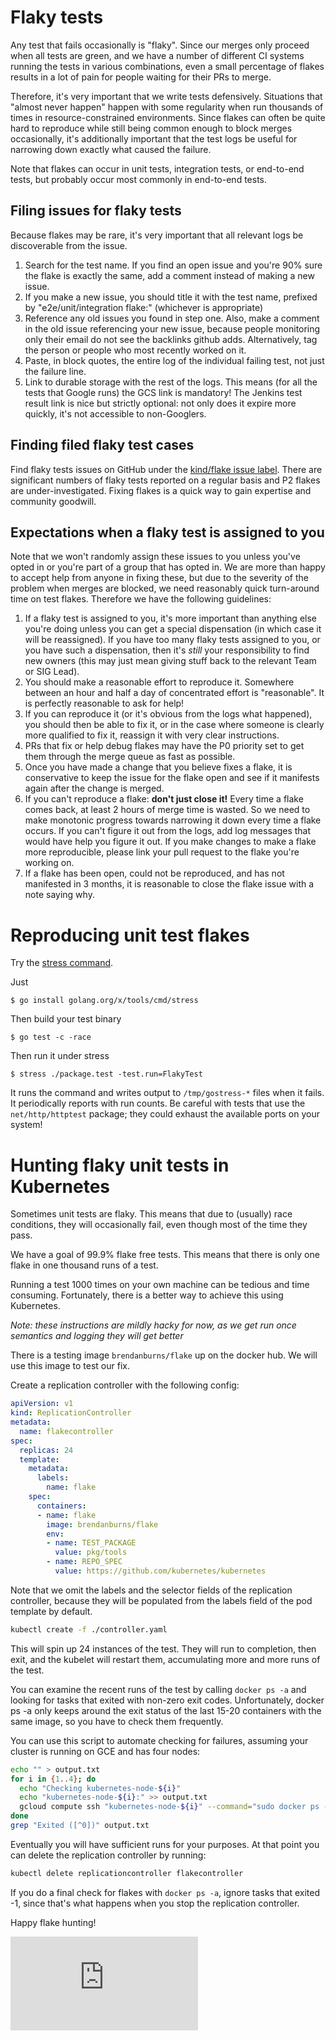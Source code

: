 # Flaky tests

Any test that fails occasionally is "flaky". Since our merges only proceed when
all tests are green, and we have a number of different CI systems running the
tests in various combinations, even a small percentage of flakes results in a
lot of pain for people waiting for their PRs to merge.

Therefore, it's very important that we write tests defensively. Situations that
"almost never happen" happen with some regularity when run thousands of times in
resource-constrained environments. Since flakes can often be quite hard to
reproduce while still being common enough to block merges occasionally, it's
additionally important that the test logs be useful for narrowing down exactly
what caused the failure.

Note that flakes can occur in unit tests, integration tests, or end-to-end
tests, but probably occur most commonly in end-to-end tests.

## Filing issues for flaky tests

Because flakes may be rare, it's very important that all relevant logs be
discoverable from the issue.

1. Search for the test name. If you find an open issue and you're 90% sure the
   flake is exactly the same, add a comment instead of making a new issue.
2. If you make a new issue, you should title it with the test name, prefixed by
   "e2e/unit/integration flake:" (whichever is appropriate)
3. Reference any old issues you found in step one. Also, make a comment in the
   old issue referencing your new issue, because people monitoring only their
   email do not see the backlinks github adds. Alternatively, tag the person or
   people who most recently worked on it.
4. Paste, in block quotes, the entire log of the individual failing test, not
   just the failure line.
5. Link to durable storage with the rest of the logs. This means (for all the
   tests that Google runs) the GCS link is mandatory! The Jenkins test result
   link is nice but strictly optional: not only does it expire more quickly,
   it's not accessible to non-Googlers.

## Finding filed flaky test cases

Find flaky tests issues on GitHub under the [kind/flake issue label][flake].
There are significant numbers of flaky tests reported on a regular basis and P2
flakes are under-investigated. Fixing flakes is a quick way to gain expertise
and community goodwill.

[flake]: https://github.com/kubernetes/kubernetes/issues?q=is%3Aopen+is%3Aissue+label%3Akind%2Fflake

## Expectations when a flaky test is assigned to you

Note that we won't randomly assign these issues to you unless you've opted in or
you're part of a group that has opted in. We are more than happy to accept help
from anyone in fixing these, but due to the severity of the problem when merges
are blocked, we need reasonably quick turn-around time on test flakes. Therefore
we have the following guidelines:

1. If a flaky test is assigned to you, it's more important than anything else
   you're doing unless you can get a special dispensation (in which case it will
   be reassigned).  If you have too many flaky tests assigned to you, or you
   have such a dispensation, then it's *still* your responsibility to find new
   owners (this may just mean giving stuff back to the relevant Team or SIG Lead).
2. You should make a reasonable effort to reproduce it. Somewhere between an
   hour and half a day of concentrated effort is "reasonable". It is perfectly
   reasonable to ask for help!
3. If you can reproduce it (or it's obvious from the logs what happened), you
   should then be able to fix it, or in the case where someone is clearly more
   qualified to fix it, reassign it with very clear instructions.
4. PRs that fix or help debug flakes may have the P0 priority set to get them
   through the merge queue as fast as possible.
5. Once you have made a change that you believe fixes a flake, it is conservative
   to keep the issue for the flake open and see if it manifests again after the
   change is merged.
6. If you can't reproduce a flake: __don't just close it!__ Every time a flake comes
   back, at least 2 hours of merge time is wasted. So we need to make monotonic
   progress towards narrowing it down every time a flake occurs. If you can't
   figure it out from the logs, add log messages that would have help you figure
   it out.  If you make changes to make a flake more reproducible, please link
   your pull request to the flake you're working on.
7. If a flake has been open, could not be reproduced, and has not manifested in
   3 months, it is reasonable to close the flake issue with a note saying
   why.

# Reproducing unit test flakes

Try the [stress command](https://godoc.org/golang.org/x/tools/cmd/stress).

Just

```
$ go install golang.org/x/tools/cmd/stress
```

Then build your test binary

```
$ go test -c -race
```

Then run it under stress

```
$ stress ./package.test -test.run=FlakyTest
```

It runs the command and writes output to `/tmp/gostress-*` files when it fails.
It periodically reports with run counts. Be careful with tests that use the
`net/http/httptest` package; they could exhaust the available ports on your
system!

# Hunting flaky unit tests in Kubernetes

Sometimes unit tests are flaky. This means that due to (usually) race
conditions, they will occasionally fail, even though most of the time they pass.

We have a goal of 99.9% flake free tests. This means that there is only one
flake in one thousand runs of a test.

Running a test 1000 times on your own machine can be tedious and time consuming.
Fortunately, there is a better way to achieve this using Kubernetes.

_Note: these instructions are mildly hacky for now, as we get run once semantics
and logging they will get better_

There is a testing image `brendanburns/flake` up on the docker hub. We will use
this image to test our fix.

Create a replication controller with the following config:

```yaml
apiVersion: v1
kind: ReplicationController
metadata:
  name: flakecontroller
spec:
  replicas: 24
  template:
    metadata:
      labels:
        name: flake
    spec:
      containers:
      - name: flake
        image: brendanburns/flake
        env:
        - name: TEST_PACKAGE
          value: pkg/tools
        - name: REPO_SPEC
          value: https://github.com/kubernetes/kubernetes
```

Note that we omit the labels and the selector fields of the replication
controller, because they will be populated from the labels field of the pod
template by default.

```sh
kubectl create -f ./controller.yaml
```

This will spin up 24 instances of the test. They will run to completion, then
exit, and the kubelet will restart them, accumulating more and more runs of the
test.

You can examine the recent runs of the test by calling `docker ps -a` and
looking for tasks that exited with non-zero exit codes. Unfortunately, docker
ps -a only keeps around the exit status of the last 15-20 containers with the
same image, so you have to check them frequently.

You can use this script to automate checking for failures, assuming your cluster
is running on GCE and has four nodes:

```sh
echo "" > output.txt
for i in {1..4}; do
  echo "Checking kubernetes-node-${i}"
  echo "kubernetes-node-${i}:" >> output.txt
  gcloud compute ssh "kubernetes-node-${i}" --command="sudo docker ps -a" >> output.txt
done
grep "Exited ([^0])" output.txt
```

Eventually you will have sufficient runs for your purposes. At that point you
can delete the replication controller by running:

```sh
kubectl delete replicationcontroller flakecontroller
```

If you do a final check for flakes with `docker ps -a`, ignore tasks that
exited -1, since that's what happens when you stop the replication controller.

Happy flake hunting!


<!-- BEGIN MUNGE: GENERATED_ANALYTICS -->
[![Analytics](https://kubernetes-site.appspot.com/UA-36037335-10/GitHub/docs/devel/flaky-tests.md?pixel)]()
<!-- END MUNGE: GENERATED_ANALYTICS -->

